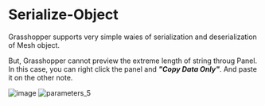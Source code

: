 # Serialize-Object

Grasshopper supports very simple waies of serialization and deserialization of Mesh object.

But, Grasshopper cannot preview the extreme length of string throug Panel.
In this case, you can right click the panel and ***"Copy Data Only"***.
And paste it on the other note.

![image](https://user-images.githubusercontent.com/93954052/140981325-58f98551-c1e7-48a3-ac9b-3cd522710591.png)
![parameters_5](https://user-images.githubusercontent.com/93954052/140981489-7411628e-dd8e-487a-ac7d-5f3a5d4102db.png)
